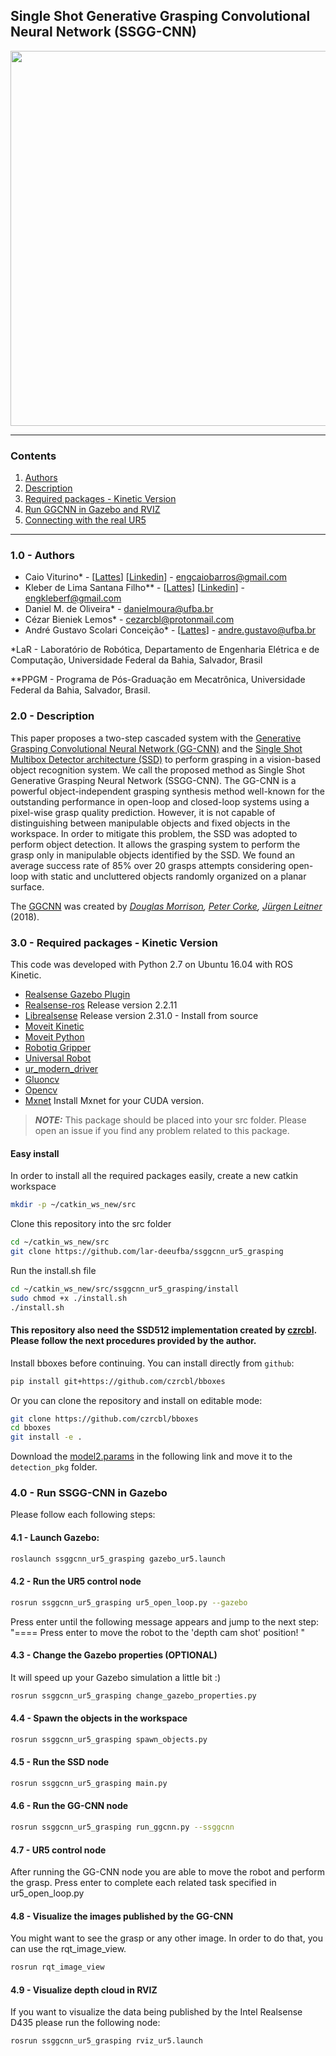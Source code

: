 
## Single Shot Generative Grasping Convolutional Neural Network (SSGG-CNN)

<p align="center">
<a href="https://youtu.be/aJ39MruDdLo" target="_blank">
<img src="https://user-images.githubusercontent.com/28100951/80933477-49bfad80-8d9a-11ea-888c-16b51b39562e.png" width="600">
</p>
</a>

------------

<a id="top"></a>
### Contents
1. [Authors](#1.0)
2. [Description](#2.0)
3. [Required packages - Kinetic Version](#3.0)
4. [Run GGCNN in Gazebo and RVIZ](#4.0)
5. [Connecting with the real UR5](#5.0)

------------
<a name="1.0"></a>
### 1.0 - Authors

- Caio Viturino* - [[Lattes](http://lattes.cnpq.br/4355017524299952)] [[Linkedin](https://www.linkedin.com/in/engcaiobarros/)] - engcaiobarros@gmail.com
- Kleber de Lima Santana Filho** - [[Lattes](http://lattes.cnpq.br/3942046874020315)] [[Linkedin](https://www.linkedin.com/in/engkleberfilho/)] - engkleberf@gmail.com
- Daniel M. de Oliveira* - danielmoura@ufba.br
- Cézar Bieniek Lemos* - cezarcbl@protonmail.com
- André Gustavo Scolari Conceição* - [[Lattes](http://lattes.cnpq.br/6840685961007897)] - andre.gustavo@ufba.br

*LaR - Laboratório de Robótica, Departamento de Engenharia Elétrica e de Computação, Universidade Federal da Bahia, Salvador, Brasil

**PPGM - Programa de Pós-Graduação em Mecatrônica, Universidade Federal da Bahia, Salvador, Brasil.

<a name="2.0"></a>
### 2.0 - Description

This paper proposes a two-step cascaded system with the [Generative Grasping Convolutional Neural Network (GG-CNN)](https://github.com/dougsm/ggcnn_kinova_grasping) and the [Single Shot Multibox Detector architecture (SSD)](https://github.com/czrcbl/train_detection) to perform grasping in a vision-based object recognition system. We call the proposed method as Single Shot Generative Grasping Neural Network (SSGG-CNN). The GG-CNN is a powerful object-independent grasping synthesis method well-known for the outstanding performance in open-loop and closed-loop systems using a pixel-wise grasp quality prediction. However, it is not capable of distinguishing between manipulable objects and fixed objects in the workspace. In order to mitigate this problem, the SSD was adopted to perform object detection. It allows the grasping system to perform the grasp only in manipulable objects identified by the SSD. We found an average success rate of 85% over 20 grasps attempts considering open-loop with static and uncluttered objects randomly organized on a planar surface. 

The [GGCNN](https://github.com/dougsm/ggcnn_kinova_grasping) was created by *[Douglas Morrison](http://dougsm.com), [Peter Corke](http://petercorke.com), [Jürgen Leitner](http://juxi.net)* (2018).

<a name="3.0"></a>
### 3.0 - Required packages - Kinetic Version

This code was developed with Python 2.7 on Ubuntu 16.04 with ROS Kinetic.

- [Realsense Gazebo Plugin](https://github.com/pal-robotics/realsense_gazebo_plugin)
- [Realsense-ros](https://github.com/IntelRealSense/realsense-ros) Release version 2.2.11
- [Librealsense](https://github.com/IntelRealSense/librealsense) Release version 2.31.0 - Install from source
- [Moveit Kinetic](https://moveit.ros.org/install/)
- [Moveit Python](https://github.com/mikeferguson/moveit_python)
- [Robotiq Gripper](https://github.com/crigroup/robotiq)
- [Universal Robot](https://github.com/ros-industrial/universal_robot)
- [ur_modern_driver](https://github.com/ros-industrial/ur_modern_driver)
- [Gluoncv](https://github.com/dmlc/gluon-cv)
- [Opencv](https://github.com/opencv/opencv)
- [Mxnet](https://mxnet.apache.org/) Install Mxnet for your CUDA version.

> **_NOTE:_**  This package should be placed into your src folder. Please open an issue if you find any problem related to this package.

#### Easy install

In order to install all the required packages easily, create a new catkin workspace
```bash
mkdir -p ~/catkin_ws_new/src
```

Clone this repository into the src folder
```bash
cd ~/catkin_ws_new/src
git clone https://github.com/lar-deeufba/ssggcnn_ur5_grasping
```

Run the install.sh file
```bash
cd ~/catkin_ws_new/src/ssggcnn_ur5_grasping/install
sudo chmod +x ./install.sh
./install.sh
```

#### This repository also need the SSD512 implementation created by [czrcbl](https://github.com/czrcbl). Please follow the next procedures provided by the author.

Install bboxes before continuing. You can install directly from `github`:
```bash
pip install git+https://github.com/czrcbl/bboxes
```

Or you can clone the repository and install on editable mode:
```bash
git clone https://github.com/czrcbl/bboxes
cd bboxes
git install -e .
```

Download the [model2.params](https://drive.google.com/file/d/1NamkTraRxDBBKDzN5p5D1lCBShqOHp36/view?usp=sharing) in the following link and move it to the `detection_pkg` folder.

<a name="4.0"></a>
### 4.0 - Run SSGG-CNN in Gazebo
Please follow each following steps:

#### 4.1 - Launch Gazebo:
```bash
roslaunch ssggcnn_ur5_grasping gazebo_ur5.launch
```

#### 4.2 - Run the UR5 control node 
```bash
rosrun ssggcnn_ur5_grasping ur5_open_loop.py --gazebo
```
Press enter until the following message appears and jump to the next step:
"==== Press enter to move the robot to the 'depth cam shot' position!
"

#### 4.3 - Change the Gazebo properties (OPTIONAL)
It will speed up your Gazebo simulation a little bit :)
```bash
rosrun ssggcnn_ur5_grasping change_gazebo_properties.py
```

#### 4.4 - Spawn the objects in the workspace
```bash
rosrun ssggcnn_ur5_grasping spawn_objects.py
```

#### 4.5 - Run the SSD node
```bash
rosrun ssggcnn_ur5_grasping main.py
```

#### 4.6 - Run the GG-CNN node
```bash
rosrun ssggcnn_ur5_grasping run_ggcnn.py --ssggcnn
```

#### 4.7 - UR5 control node
After running the GG-CNN node you are able to move the robot and perform the grasp.
Press enter to complete each related task specified in ur5_open_loop.py

#### 4.8 - Visualize the images published by the GG-CNN
You might want to see the grasp or any other image. In order to do that, you can use the rqt_image_view.
```bash
rosrun rqt_image_view
```

#### 4.9 - Visualize depth cloud in RVIZ
If you want to visualize the data being published by the Intel Realsense D435 please run the following node:
```bash
rosrun ssggcnn_ur5_grasping rviz_ur5.launch
```
